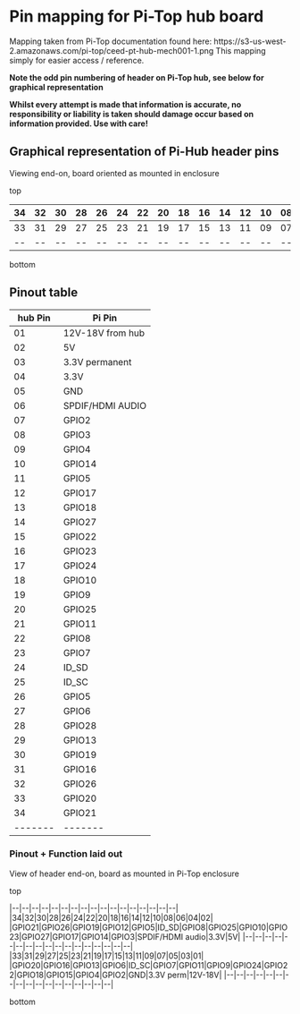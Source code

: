 <h1>Pin mapping for Pi-Top hub board </h1>
Mapping taken from Pi-Top documentation found here: https://s3-us-west-2.amazonaws.com/pi-top/ceed-pt-hub-mech001-1.png
This mapping simply for easier access / reference.

**Note the odd pin numbering of header on Pi-Top hub, see below for graphical representation**

**Whilst every attempt is made that information is accurate, no responsibility or liability is taken should damage occur based on information provided. Use with care!**

<h2>Graphical representation of Pi-Hub header pins</h2>

Viewing end-on, board oriented as mounted in enclosure

top

|34|32|30|28|26|24|22|20|18|16|14|12|10|08|06|04|02|
|--|--|--|--|--|--|--|--|--|--|--|--|--|--|--|--|--|
|33|31|29|27|25|23|21|19|17|15|13|11|09|07|05|03|01|
|--|--|--|--|--|--|--|--|--|--|--|--|--|--|--|--|--|

bottom

<h2>Pinout table</h2>


|hub Pin|Pi Pin|
|-------|------|
|01     |12V-18V from hub|
|02     |5V    |
|03     |3.3V permanent|
|04     |3.3V   |
|05     |GND    |
|06     |SPDIF/HDMI AUDIO|
|07     |GPIO2  |
|08     |GPIO3  |
|09     |GPIO4  |
|10     |GPIO14 |
|11     |GPIO5  |
|12     |GPIO17 |
|13     |GPIO18 |
|14     |GPIO27 |
|15     |GPIO22 |
|16     |GPIO23 |
|17     |GPIO24 |
|18     |GPIO10 |
|19     |GPIO9  |
|20     |GPIO25 |
|21     |GPIO11 |
|22     |GPIO8  |
|23     |GPIO7  |
|24     |ID_SD  |
|25     |ID_SC  |
|26     |GPIO5  |
|27     |GPIO6  |
|28     |GPIO28 |
|29     |GPIO13 |
|30     |GPIO19 |
|31     |GPIO16 |
|32     |GPIO26 |
|33     |GPIO20 |
|34     |GPIO21 |
|-------|-------|

<h3>Pinout + Function laid out</h3>

View of header end-on, board as mounted in Pi-Top enclosure


  top

  |--|--|--|--|--|--|--|--|--|--|--|--|--|--|--|--|--|
  |34|32|30|28|26|24|22|20|18|16|14|12|10|08|06|04|02|
  |GPIO21|GPIO26|GPIO19|GPIO12|GPIO5|ID_SD|GPIO8|GPIO25|GPIO10|GPIO23|GPIO27|GPIO17|GPIO14|GPIO3|SPDIF/HDMI audio|3.3V|5V|
  |--|--|--|--|--|--|--|--|--|--|--|--|--|--|--|--|--|
  |33|31|29|27|25|23|21|19|17|15|13|11|09|07|05|03|01|
  |GPIO20|GPIO16|GPIO13|GPIO6|ID_SC|GPIO7|GPIO11|GPIO9|GPIO24|GPIO22|GPIO18|GPIO15|GPIO4|GPIO2|GND|3.3V perm|12V-18V|
  |--|--|--|--|--|--|--|--|--|--|--|--|--|--|--|--|--|

  bottom
